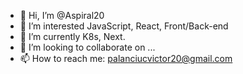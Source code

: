 - 👋 Hi, I’m @Aspiral20
- 👀 I’m interested JavaScript, React, Front/Back-end
- 🌱 I’m currently K8s, Next.
- 💞️ I’m looking to collaborate on ...
- 📫 How to reach me: palanciucvictor20@gmail.com

<!---
Aspiral20/Aspiral20 is a ✨ special ✨ repository because its `README.md` (this file) appears on your GitHub profile.
You can click the Preview link to take a look at your changes.
--->
